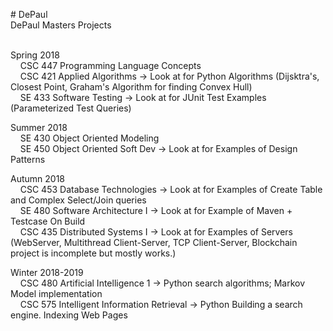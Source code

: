 <p># DePaul
  <br />DePaul Masters Projects</p>
  <p>
  <br />Spring 2018
  <br />&nbsp;&nbsp;&nbsp;&nbsp;CSC 447 Programming Language Concepts
  <br />&nbsp;&nbsp;&nbsp;&nbsp;CSC 421 Applied Algorithms -> Look at for Python Algorithms (Dijsktra's, Closest Point, Graham's Algorithm for finding Convex Hull)
  <br />&nbsp;&nbsp;&nbsp;&nbsp;SE 433 Software Testing -> Look at for JUnit Test Examples (Parameterized Test Queries)</p>
<p>Summer 2018
  <br />&nbsp;&nbsp;&nbsp;&nbsp;SE 430 Object Oriented Modeling
  <br />&nbsp;&nbsp;&nbsp;&nbsp;SE 450 Object Oriented Soft Dev -> Look at for Examples of Design Patterns</p>
<p>Autumn 2018
  <br />&nbsp;&nbsp;&nbsp;&nbsp;CSC 453 Database Technologies -> Look at for Examples of Create Table and Complex Select/Join queries
  <br />&nbsp;&nbsp;&nbsp;&nbsp;SE 480 Software Architecture I -> Look at for Example of Maven + Testcase On Build
  <br />&nbsp;&nbsp;&nbsp;&nbsp;CSC 435 Distributed Systems I -> Look at for Examples of Servers (WebServer, Multithread Client-Server, TCP Client-Server, Blockchain project is incomplete but mostly works.)
</p>
<p>Winter 2018-2019
  <br />&nbsp;&nbsp;&nbsp;&nbsp;CSC 480 Artificial Intelligence 1 -> Python search algorithms; Markov Model implementation
  <br />&nbsp;&nbsp;&nbsp;&nbsp;CSC 575 Intelligent Information Retrieval -> Python Building a search engine. Indexing Web Pages
</p>
